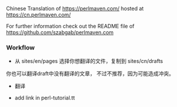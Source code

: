 Chinese Translation of https://perlmaven.com/  hosted at https://cn.perlmaven.com/

For further information check out the README file of https://github.com/szabgab/perlmaven.com

### Workflow

*  从 sites/en/pages 选择你想翻译的文件，复制到 sites/cn/drafts 

你也可以翻译draft中没有翻译的文章， 不过不推荐，因为可能造成冲突。

* 翻译

* add link in perl-tutorial.tt
